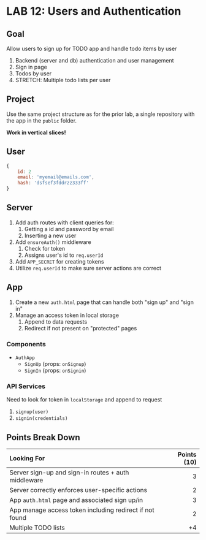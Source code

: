 LAB 12: Users and Authentication
===

## Goal

Allow users to sign up for TODO app and handle todo items by user

1. Backend (server and db) authentication and user management
1. Sign in page
1. Todos by user
1. STRETCH: Multiple todo lists per user

## Project

Use the same project structure as for the prior lab, a single repository with the app in the `public` folder.

**Work in vertical slices!**

## User

```js
{
    id: 2
    email: 'myemail@emails.com',
    hash: 'dsfsef3fddrzz333ff'
}
```

## Server 

1. Add auth routes with client queries for:
    1. Getting a id and password by email
    1. Inserting a new user
1. Add `ensureAuth()` middleware
    1. Check for token
    1. Assigns user's id to `req.userId`
1. Add `APP_SECRET` for creating tokens
1. Utilize `req.userId` to make sure server actions are correct

## App

1. Create a new `auth.html` page that can handle both "sign up" and "sign in"
1. Manage an access token in local storage
    1. Append to data requests
    1. Redirect if not present on "protected" pages

### Components

- `AuthApp`
    - `SignUp` (props: `onSignup`)
    - `SignIn` (props: `onSignin`)
    
### API Services

Need to look for token in `localStorage` and append to request

1. `signup(user)`
1. `signin(credentials)`


## Points Break Down

Looking For | Points (10)
:--|--:
Server sign-up and sign-in routes + auth middleware | 3
Server correctly enforces user-specific actions | 2
App `auth.html` page and associated sign up/in | 3
App manage access token including redirect if not found | 2
Multiple TODO lists | +4
